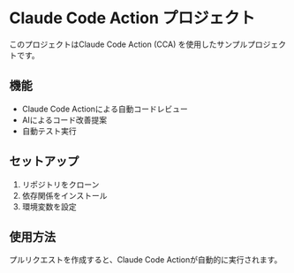# Claude Code Action プロジェクト

このプロジェクトはClaude Code Action (CCA) を使用したサンプルプロジェクトです。

## 機能

- Claude Code Actionによる自動コードレビュー
- AIによるコード改善提案
- 自動テスト実行

## セットアップ

1. リポジトリをクローン
2. 依存関係をインストール
3. 環境変数を設定

## 使用方法

プルリクエストを作成すると、Claude Code Actionが自動的に実行されます。
